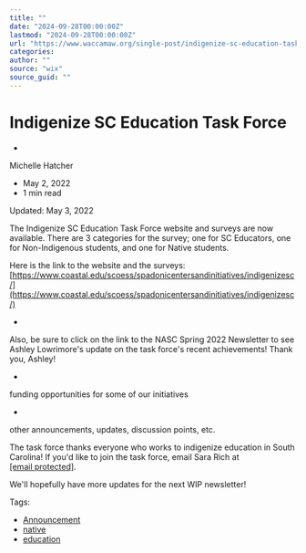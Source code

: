```yaml
---
title: ""
date: "2024-09-28T00:00:00Z"
lastmod: "2024-09-28T00:00:00Z"
url: "https://www.waccamaw.org/single-post/indigenize-sc-education-task-force"
categories:
author: ""
source: "wix"
source_guid: ""
---
```


# Indigenize SC Education Task Force

-

Michelle Hatcher
- May 2, 2022
- 1 min read

Updated: May 3, 2022

The Indigenize SC Education Task Force website and surveys are now available. There are 3 categories for the survey; one for SC Educators, one for Non-Indigenous students, and one for Native students.

Here is the link to the website and the surveys: [https://www.coastal.edu/scoess/spadonicentersandinitiatives/indigenizesc/](https://www.coastal.edu/scoess/spadonicentersandinitiatives/indigenizesc/)

-

Also, be sure to click on the link to the NASC Spring 2022 Newsletter to see Ashley Lowrimore's update on the task force's recent achievements! Thank you, Ashley!

-

funding opportunities for some of our initiatives

-

other announcements, updates, discussion points, etc.

The task force thanks everyone who works to indigenize education in South Carolina! If you'd like to join the task force, email Sara Rich at [[email protected]](/cdn-cgi/l/email-protection#f08382999398c2b0939f918384919cde959485).

We'll hopefully have more updates for the next WIP newsletter!

Tags:

- [Announcement](https://www.waccamaw.org/updates/tags/announcement)
- [native](https://www.waccamaw.org/updates/tags/native-1)
- [education](https://www.waccamaw.org/updates/tags/education)

